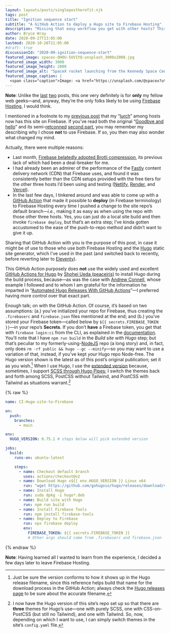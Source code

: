 ```yaml
---
layout: layouts/posts/singlepostherofit.njk
tags: post
title: "Ignition sequence start"
subtitle: "A GitHub Action to deploy a Hugo site to Firebase Hosting"
description: "Missing that easy workflow you get with other hosts? This script is for you."
author: Bryce Wray
date: 2020-09-27T13:05:00
lastmod: 2020-10-26T21:05:00
#draft: true
discussionId: "2020-09-ignition-sequence-start"
featured_image: spacex-OHOU-5UVIYQ-unsplash_3000x2000.jpg
featured_image_width: 3000
featured_image_height: 2000
featured_image_alt: "SpaceX rocket launching from the Kennedy Space Center in Florida"
featured_image_caption: |
  <span class="caption">Image: <a href="https://unsplash.com/@spacex?utm_source=unsplash&amp;utm_medium=referral&amp;utm_content=creditCopyText">SpaceX</a>; <a href="https://unsplash.com/s/photos/launch?utm_source=unsplash&amp;utm_medium=referral&amp;utm_content=creditCopyText">Unsplash</a></span>
---
```


<div class="yellowBox"><p><strong>Note</strong>: Unlike the <a href="/posts/2020/09/normal-persons-guide-static-websites">last</a> <a href="/posts/2020/09/normal-persons-guide-static-website-hosting">two</a> posts, this one very definitely is for <strong>only</strong> my fellow web geeks&mdash;and, anyway, they&rsquo;re the only folks likely to be using <a href="https://firebase.google.com" target="_blank" rel="noopener">Firebase Hosting</a>, I would think.</p></div>

I mentioned in a footnote to my [previous post](/posts/2020/09/normal-persons-guide-static-website-hosting) that my “[lurch](/posts/2020/09/goodbye-hello-part-5)” among hosts now has this site on Firebase. If you’ve read both the original “[Goodbye and hello](/posts/2020/07/goodbye-hello)” and its semi-[retconned](https://www.merriam-webster.com/words-at-play/retcon-history-and-meaning) [second part](/posts/2020/07/goodbye-hello-part-2), you may remember my describing why I chose **not** to use Firebase. If so, you then may also wonder what changed my mind.

Actually, there were multiple reasons:

- Last month, [Firebase belatedly adopted Brotli compression](https://firebase.googleblog.com/2020/08/firebase-hosting-new-features.html), its previous lack of which had been a deal-breaker for me.
- I had already been an admirer of the performance of the [Fastly](https://fastly.com) content delivery network (CDN) that Firebase uses, and found it was consistently better than the CDN setups provided with the free tiers for the other three hosts I’d been using and testing ([Netlify](https://netlify.com), [Render](https://render.com), and [Vercel](https://vercel.com)).
- In the last few days, I tinkered around and was able to come up with a [GitHub Action](https://github.com/features/actions) that made it possible to **deploy** (in Firebase terminology) to Firebase Hosting every time I pushed a change to the site repo’s default branch—*i.e.*, making it as easy as when using the repo with those other three hosts. Yes, you can just do a local site build and then invoke `firebase deploy`, but that’s an extra step; I’ve kinda gotten accustomed to the ease of the push-to-repo method and didn’t want to give it up.

Sharing that GitHub Action with you is the purpose of this post, in case it might be of use to those who use both Firebase Hosting and the [Hugo](https://gohugo.io) static site generator, which I've used in the past (and switched back to recently, before reverting later to [Eleventy](https://11ty.dev)).

This GitHub Action purposely does **not** use the widely used and excellent [GitHub Actions for Hugo](https://github.com/peaceiris/actions-hugo) by [Shohei Ueda (peaceiris)](https://github.com/peaceiris) to install Hugo during the build process, because—as was the case with [Andrew Connell](https://andrewconnell.com), whose example I followed and to whom I am grateful for the information he imparted in “[Automated Hugo Releases With GitHub Actions](https://www.andrewconnell.com/blog/automated-hugo-releases-with-github-actions/)”—I preferred having more control over that exact part.

Enough talk; on with the GitHub Action. Of course, it’s based on two assumptions: (a.) you’ve initialized your repo for Firebase, thus creating the `.firebaserc` and `firebase.json` files mentioned at the end; and (b.) you’ve stored your Firebase token—called below by `${{ secrets.FIREBASE_TOKEN }}`—in your repo’s **Secrets**. If you don’t **have** a Firebase token, you get that with `firebase login:ci` from the CLI, as explained in the [documentation](https://firebase.google.com/docs/cli#cli-ci-systems). You’ll note that I have `npm run build` in the *Build site with Hugo* step; but that’s peculiar to my formerly-using-[NodeJS](https://nodejs.org) repo (a long story) and, in fact, only does `rm -rf public && hugo --gc --minify`—so you may want to use a variation of that, instead, if you’ve kept *your* Hugo repo Node-free. The Hugo version shown is the latest as of this post’s original publication; set it as you wish.[^versionInfo] When I use Hugo, I use the [extended version](https://gohugo.io/troubleshooting/faq/#i-get-tocss--this-feature-is-not-available-in-your-current-hugo-version) because, sometimes, I support [SCSS through Hugo Pipes](https://gohugo.io/hugo-pipes/scss-sass/); I switch the themes back and forth among SCSS, PostCSS without Tailwind, and PostCSS with Tailwind as situations warrant.[^diffThemes]

[^versionInfo]: Just be sure the version conforms to how it shows up in the Hugo release filename, since this reference helps build that name for the download process in the GitHub Action; always check the [Hugo releases page](https://github.com/gohugoio/hugo/releases) to be sure about the accurate filename.

[^diffThemes]: I now have the Hugo version of this site’s repo set up so that there are **three** themes for Hugo’s use—one with purely SCSS, one with CSS-on-PostCSS (but still no Tailwind), and one with Tailwind. So, now, depending on which I want to use, I can simply switch themes in the site’s <code>config.yaml</code> file.

{% raw %}
```yaml
name: CI-Hugo-site-to-Firebase

on:
  push:
    branches:
      - main

env:
  HUGO_VERSION: 0.75.1 # steps below will pick extended version

jobs:
  build:
    runs-on: ubuntu-latest

    steps:
      - name: Checkout default branch
        uses: actions/checkout@v2
      - name: Download Hugo v${{ env.HUGO_VERSION }} Linux x64
        run: "wget https://github.com/gohugoio/hugo/releases/download/v${{ env.HUGO_VERSION }}/hugo_extended_${{ env.HUGO_VERSION }}_Linux-64bit.deb -O hugo_extended_${{ env.HUGO_VERSION }}_Linux-64bit.deb"
      - name: Install Hugo
        run: sudo dpkg -i hugo*.deb
      - name: Build site with Hugo
        run: npm run build
      - name: Install Firebase Tools
        run: npm install firebase-tools
      - name: Deploy to Firebase
        run: npx firebase deploy
        env:
          FIREBASE_TOKEN: ${{ secrets.FIREBASE_TOKEN }}
          # Other args should come from .firebaserc and firebase.json
```
{% endraw %}

<div class="yellowBox">
  <p><strong>Note</strong>: Having learned all I wanted to learn from the experience, I decided a few days later to leave Firebase Hosting.</p>
</div>
